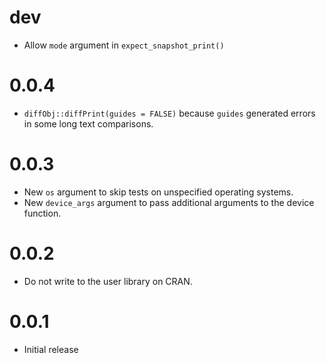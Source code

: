 # dev

* Allow `mode` argument in `expect_snapshot_print()`

# 0.0.4

* `diffObj::diffPrint(guides = FALSE)` because `guides` generated errors in some long text comparisons.

# 0.0.3

* New `os` argument to skip tests on unspecified operating systems.
* New `device_args` argument to pass additional arguments to the device function.

# 0.0.2

* Do not write to the user library on CRAN.

# 0.0.1

* Initial release

